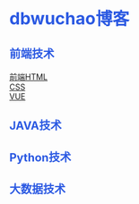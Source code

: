 
<html lang="zh-CN">
<head>
<style>
    h1{
    font-size: 30px;
    color: rgb(43, 89, 226);
    }
    h2{
    font-size: 20px;
    color: rgb(43, 89, 226);
    }
</style>
</head>

<body>
<h1>dbwuchao博客</h1>
<h2>前端技术</h2>
<div><a href="前端html.html" target="_blank">前端HTML</a></div>
<div><a href="CSS.html" target="_blank" >CSS</a></div>
<div><a href="VUE安装.html">VUE</a></div>
<h2>JAVA技术</h2>
<h2>Python技术</h2>
<h2>大数据技术</h2>
</body>
</html>





























